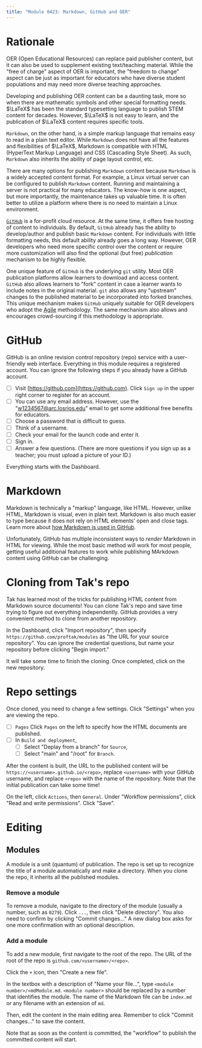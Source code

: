 ```yaml
---
title: "Module 0423: Markdown, GitHub and OER"
---
```


# Rationale

OER (Open Educational Resources) can replace paid publisher content, but it can also be used to supplement existing text/teaching material. While the "free of charge" aspect of OER is important, the "freedom to change" aspect can be just as important for educators who have diverse student populations and may need more diverse teaching approaches.

Developing and publishing OER content can be a daunting task, more so when there are mathematic symbols and other special formatting needs. $\LaTeX$ has been the standard typesetting language to publish STEM content for decades. However, $\LaTeX$ is not easy to learn, and the publication of $\LaTeX$ content requires specific tools.

`Markdown`, on the other hand, is a simple markup language that remains easy to read in a plain text editor. While `Markdown` does not have all the features and flexibilities of $\LaTeX$, Markdown is compatible with HTML (HyperText Markup Language) and CSS (Cascading Style Sheet). As such, `Markdown` also inherits the ability of page layout control, etc.

There are many options for publishing `Markdown` content because `Markdown` is a widely accepted content format. For example, a Linux virtual server can be configured to publish `Markdown` content. Running and maintaining a server is not practical for many educators. The know-how is one aspect, but more importantly, the maintenance takes up valuable time. It is often better to utilize a platform where there is no need to maintain a Linux environment.

[`GitHub`](https://github.com) is a for-profit cloud resource. At the same time, it offers free hosting of content to individuals. By default, `GitHub` already has the ability to develop/author and publish basic `Markdown` content. For individuals with little formatting needs, this default ability already goes a long way. However, OER developers who need more specific control over the content or require more customization will also find the optional (but free) *publication* mechanism to be highly flexible.

One unique feature of `GitHub` is the underlying `git` utility. Most OER publication platforms allow learners to download and access content. `GitHub` also allows learners to "fork" content in case a learner wants to include notes in the original material. `git` also allows any "upstream" changes to the published material to be incorporated into forked branches. This unique mechanism makes `GitHub` uniquely suitable for OER developers who adopt the [Agile](https://en.wikipedia.org/wiki/Agile_software_development) methodology. The same mechanism also allows and encourages crowd-sourcing if this methodology is appropriate.

# GitHub

GitHub is an online revision control repository (repo) service with a user-friendly web interface. Everything in this module requires a registered account. You can ignore the following steps if you already have a GitHub account.

* [ ] Visit [https://github.com](https://github.com). Click `Sign up` in the upper right corner to register for an account.
* [ ] You can use any email address. However, use the "w1234567@arc.losrios.edu" email to get some additional free benefits for educators.
* [ ] Choose a password that is difficult to guess.
* [ ] Think of a username.
* [ ] Check your email for the launch code and enter it.
* [ ] Sign in.
* [ ] Answer a few questions. (There are more questions if you sign up as a teacher; you must upload a picture of your ID.)

Everything starts with the Dashboard.

# Markdown

Markdown is technically a "markup" language, like HTML. However, unlike HTML, Markdown is visual, even in plain text. Markdown is also much easier to type because it does not rely on HTML elements' open and close tags. Learn more about [how Markdown is used in GitHub](https://docs.github.com/en/get-started/writing-on-github).

Unfortunately, GitHub has multiple inconsistent ways to *render* Markdown in HTML for viewing. While the most basic method will work for most people, getting useful additional features to work while publishing MArkdown content using GitHub can be challenging.

# Cloning from Tak's repo

Tak has learned most of the tricks for publishing HTML content from Markdown source documents! You can clone Tak's repo and save time trying to figure out everything independently. GitHub provides a very convenient method to clone from another repository. 

In the Dashboard, click "Import repository", then specify `https://github.com/proftak/modules` as "the URL for your source repository". You can ignore the credential questions, but name your repository before clicking "Begin import."

It will take some time to finish the cloning. Once completed, click on the new repository. 

# Repo settings

Once cloned, you need to change a few settings. Click "Settings" when you are viewing the repo.

* [ ] `Pages` Click `Pages` on the left to specify how the HTML documents are published.
* [ ] In `Build and deployment`,
  * [ ] Select "Deplay from a branch" for `Source`,
  * [ ] Select "main" and "/root" for `Branch`.
 
After the content is built, the URL to the published content will be `https://<username>.github.io/<repo>`, replace `<username>` with your GitHub username, and replace `<repo>` with the name of the repository. Note that the initial publication can take some time!

On the left, click `Actions`, then `General`. Under "Workflow permissions", click "Read and write permissions". Click "Save".

# Editing

## Modules

A module is a unit (quantum) of publication. The repo is set up to recognize the title of a module automatically and make a directory. When you clone the repo, it inherits all the published modules. 

### Remove a module

To remove a module, navigate to the directory of the module (usually a number, such as `0279`). Click `...`, then click "Delete directory". You also need to confirm by clicking "Commit changes..." A new dialog box asks for one more confirmation with an optional description.

### Add a module

To add a new module, first navigate to the root of the repo. The URL of the root of the repo is `github.com/<username>/<repo>`.

Click the `+` icon, then "Create a new file".

In the textbox with a description of "Name your file...", type `<module number>/<mdModule.md`. `<module number>` should be replaced by a number that identifies the module. The name of the Markdown file can be `index.md` or any filename with an extension of `md`.

Then, edit the content in the main editing area. Remember to click "Commit changes..." to save the content.

Note that as soon as the content is committed, the "workflow" to publish the committed content will start. 
